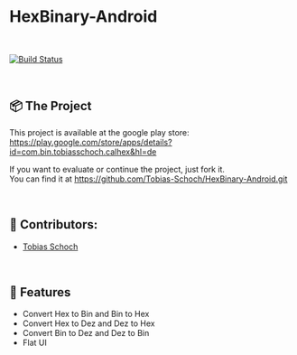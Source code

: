 # 
<h1 align="left">
  HexBinary-Android
</h1>
<br>

[![Build Status](https://travis-ci.org/Tobias-Schoch/SHA1-Android.svg?branch=master)](https://travis-ci.org/Tobias-Schoch/SHA1-Android)

<br>

## 📦 The Project

This project is available at the google play store: 
<br>
https://play.google.com/store/apps/details?id=com.bin.tobiasschoch.calhex&hl=de
<br>

If you want to evaluate or continue the project, just fork it.
<br> 
You can find it at https://github.com/Tobias-Schoch/HexBinary-Android.git

<br>

## 🐧 Contributors:

* [Tobias Schoch](https://github.com/tobias-schoch)

<br>

## 💾 Features

- Convert Hex to Bin and Bin to Hex
- Convert Hex to Dez and Dez to Hex
- Convert Bin to Dez and Dez to Bin
- Flat UI

